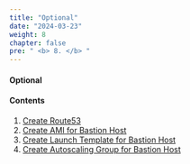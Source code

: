 ```yaml
---
title: "Optional"
date: "2024-03-23"
weight: 8
chapter: false
pre: " <b> 8. </b> "
---
```


#### Optional

#### Contents

1. [Create Route53](6.1-CreateTargetGroup/)
2. [Create AMI for Bastion Host](6.3-CreateAMI/)
3. [Create Launch Template for Bastion Host](6.4-CreateLaunchTemp/)
4. [Create Autoscaling Group for Bastion Host](6.5-CreateASG/)
